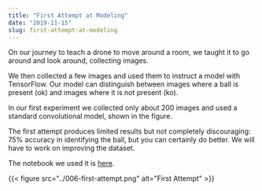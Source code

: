 ```yaml
---
title: "First Attempt at Modeling"
date: "2019-11-15"
slug: first-attempt-at-modeling
---
```


On our journey to teach a drone to move around a room, we taught it to go around and look around, collecting images.

We then collected a few images and used them to instruct a model with TensorFlow. Our model  can distinguish between images where a ball is present (ok) and images where it is not present (ko).

In our first experiment we collected only about 200 images and used a standard convolutional model, shown in the figure.

The first attempt produces limited results but not completely discouraging: 75% accuracy in identifying the ball, but you can certainly do better. We will have to work on improving the dataset.

The notebook we used it is [here](https://github.com/neuronix-cloud/DroneTrainerNotebooks/blob/master/FindBallModel.ipynb).

{{< figure src="../006-first-attempt.png" alt="First Attempt" >}}
